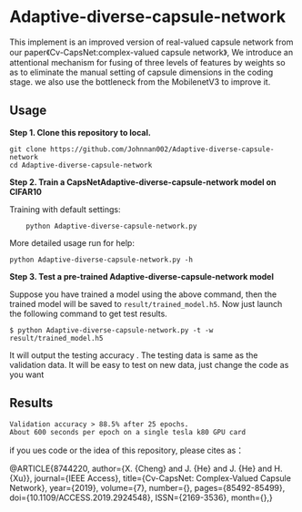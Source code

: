 # Adaptive-diverse-capsule-network

This implement is an improved version of real-valued capsule network from our paper《Cv-CapsNet:complex-valued capsule network》, We introduce an attentional mechanism for fusing of three levels of features by weights so as to eliminate the manual setting of capsule dimensions in the coding stage. we also use the bottleneck from the MobilenetV3 to improve it.

## Usage

**Step 1. Clone this repository to local.**
```
git clone https://github.com/Johnnan002/Adaptive-diverse-capsule-network
cd Adaptive-diverse-capsule-network

```
**Step 2. Train a CapsNetAdaptive-diverse-capsule-network model on CIFAR10**  

Training with default settings:
```
    python Adaptive-diverse-capsule-network.py

```
More detailed usage run for help:
```
python Adaptive-diverse-capsule-network.py -h
```

**Step 3. Test a pre-trained Adaptive-diverse-capsule-network model**

Suppose you have trained a model using the above command, then the trained model will be
saved to `result/trained_model.h5`. Now just launch the following command to get test results.
```
$ python Adaptive-diverse-capsule-network.py -t -w result/trained_model.h5
```
It will output the testing accuracy .
The testing data is same as the validation data. It will be easy to test on new data, 
just change the code as you want 

## Results

    Validation accuracy > 88.5% after 25 epochs.
    About 600 seconds per epoch on a single tesla k80 GPU card
    
if you ues code or the idea of this repository, please cites as：  

@ARTICLE{8744220, 
author={X. {Cheng} and J. {He} and J. {He} and H. {Xu}}, 
journal={IEEE Access}, 
title={Cv-CapsNet: Complex-Valued Capsule Network}, 
year={2019}, 
volume={7}, 
number={}, 
pages={85492-85499},  
doi={10.1109/ACCESS.2019.2924548}, 
ISSN={2169-3536}, 
month={},}
    
    
